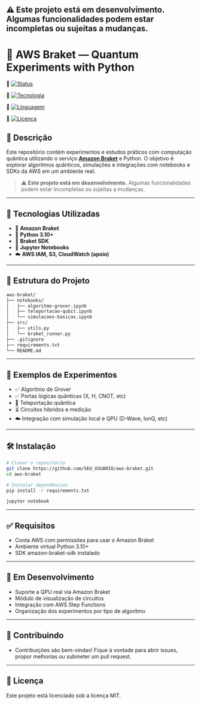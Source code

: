 ⚠️ **Este projeto está em desenvolvimento.** Algumas funcionalidades podem estar incompletas ou sujeitas a mudanças.
---

# 🧪 AWS Braket — Quantum Experiments with Python

🔗 [![Status](https://img.shields.io/badge/Status-Em_Desenvolvimento-yellow?style=for-the-badge)]()

🔗 [![Tecnologia](https://img.shields.io/badge/AWS-Braket-orange?style=for-the-badge)](https://aws.amazon.com/braket/)

🔗 [![Linguagem](https://img.shields.io/badge/Linguagem-Python-blue?style=for-the-badge)](https://www.python.org/)

🔗 [![Licença](https://img.shields.io/badge/Licença-MIT-green?style=for-the-badge)](LICENSE)

## 📌 Descrição

Este repositório contém experimentos e estudos práticos com computação quântica utilizando o serviço [**Amazon Braket**](https://aws.amazon.com/braket/) e Python. O objetivo é explorar algoritmos quânticos, simulações e integrações com notebooks e SDKs da AWS em um ambiente real.

> ⚠️ **Este projeto está em desenvolvimento.** Algumas funcionalidades podem estar incompletas ou sujeitas a mudanças.

---

## 🚀 Tecnologias Utilizadas

- 🧠 **Amazon Braket**
- 🐍 **Python 3.10+**
- 📘 **Braket SDK**
- 📓 **Jupyter Notebooks**
- ☁️ **AWS IAM, S3, CloudWatch (apoio)**

---

## 📁 Estrutura do Projeto

```bash
aws-braket/
├── notebooks/
│   ├── algoritmo-grover.ipynb
│   ├── teleportacao-qubit.ipynb
│   └── simulacoes-basicas.ipynb
├── src/
│   ├── utils.py
│   └── braket_runner.py
├── .gitignore
├── requirements.txt
└── README.md
```

---

## 🧪 Exemplos de Experimentos
- ✅ Algoritmo de Grover
- ✅ Portas lógicas quânticas (X, H, CNOT, etc)
- 🔄 Teleportação quântica
- ⏳ Circuitos híbridos e medição
- ☁️ Integração com simulação local e QPU (D-Wave, IonQ, etc)

---

## 🛠️ Instalação

```bash
# Clonar o repositório
git clone https://github.com/SEU_USUARIO/aws-braket.git
cd aws-braket

# Instalar dependências
pip install -r requirements.txt

jupyter notebook

```

---

## ✅ Requisitos
- Conta AWS com permissões para usar o Amazon Braket
- Ambiente virtual Python 3.10+
- SDK amazon-braket-sdk instalado

--- 

## 📌 Em Desenvolvimento
- Suporte a QPU real via Amazon Braket
-  Módulo de visualização de circuitos
-  Integração com AWS Step Functions
-  Organização dos experimentos por tipo de algoritmo

---

## 🤝 Contribuindo
- Contribuições são bem-vindas! Fique à vontade para abrir issues, propor melhorias ou submeter um pull request.

---

## 📄 Licença
Este projeto está licenciado sob a licença MIT.
